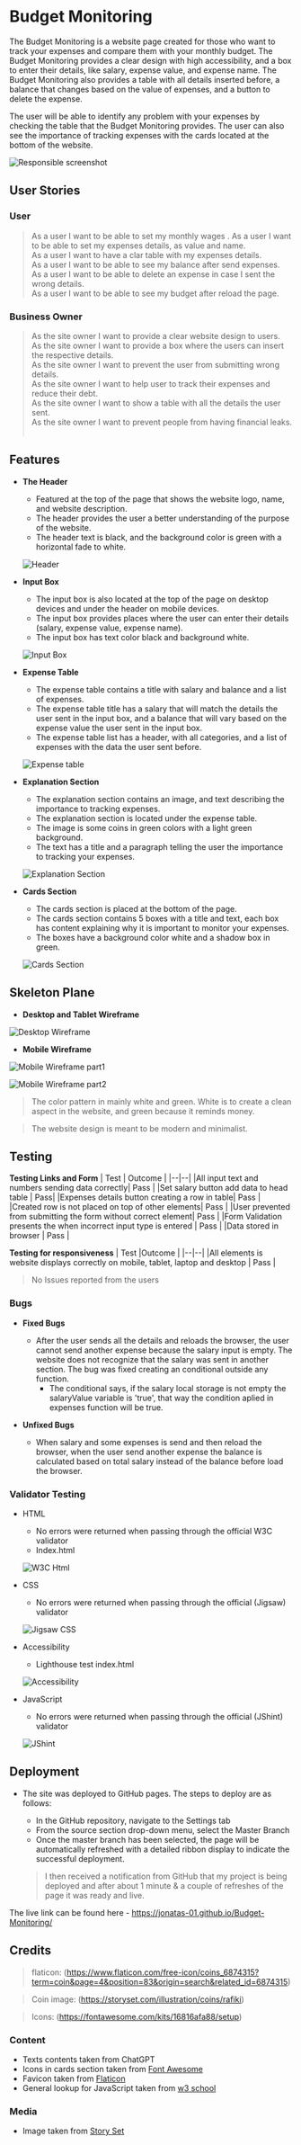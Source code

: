 # Budget Monitoring

The Budget Monitoring is a website page created for those who want to track your expenses and compare them with your monthly budget. The Budget Monitoring provides a clear design with high accessibility, and a box to enter their details, like salary, expense value, and expense name. The Budget Monitoring also provides a table with all details inserted before, a balance that changes based on the value of expenses, and a button to delete the expense.

The user will be able to identify any problem with your expenses by checking the table that the Budget Monitoring provides. The user can also see the importance of tracking expenses with the cards located at the bottom of the website. 

![Responsible screenshot](https://github.com/Jonatas-01/Budget-Monitoring/blob/main/assets/media/readme-img/mockup.png)

## User Stories

### User
> As a user I want to be able to set my monthly wages . 
> As a user I want to be able to set my expenses details, as value and name.    
> As a user I want to have a clar table with my expenses details.   
> As a user I want to be able to see my balance after send expenses.    
> As a user I want to be able to delete an expense in case I sent the wrong details.    
> As a user I want to be able to see my budget after reload the page.   

### Business Owner
>As the site owner I want to provide a clear website design to users.    
>As the site owner I want to provide a box where the users can insert the respective details.   
>As the site owner I want to prevent the user from submitting wrong details.    
>As the site owner I want to help user to track their expenses and reduce their debt.   
>As the site owner I want to show a table with all the details the user sent.   
>As the site owner I want to prevent people from having financial leaks.    

## Features

- __The Header__

    - Featured at the top of the page that shows the website logo, name, and website description.
    - The header provides the user a better understanding of the purpose of the website.
    - The header text is black, and the background color is green with a horizontal fade to white.  
    
    ![Header](https://github.com/Jonatas-01/Budget-Monitoring/blob/main/assets/media/readme-img/header.png)

- __Input Box__

    - The input box is also located at the top of the page on desktop devices and under the header on mobile devices.
    - The input box provides places where the user can enter their details (salary, expense value, expense name).
    - The input box has text color black and background white.

    ![Input Box](https://github.com/Jonatas-01/Budget-Monitoring/blob/main/assets/media/readme-img/input-box.png)

- __Expense Table__

    - The expense table contains a title with salary and balance and a list of expenses.
    - The expense table title has a salary that will match the details the user sent in the input box, and a balance that will vary based on the expense value the user sent in the input box.
    - The expense table list has a header, with all categories, and a list of expenses with the data the user sent before.

    ![Expense table](https://github.com/Jonatas-01/Budget-Monitoring/blob/main/assets/media/readme-img/table-section.png)

- __Explanation Section__

    - The explanation section contains an image, and text describing the importance to tracking expenses.
    - The explanation section is located under the expense table.
    - The image is some coins in green colors with a light green background.
    - The text has a title and a paragraph telling the user the importance to tracking your expenses.

    ![Explanation Section](https://github.com/Jonatas-01/Budget-Monitoring/blob/main/assets/media/readme-img/explanation-section.png)

- __Cards Section__

    - The cards section is placed at the bottom of the page.
    - The cards section contains 5 boxes with a title and text, each box has content explaining why it is important to monitor your expenses.
    - The boxes have a background color white and a shadow box in green.

    ![Cards Section](https://github.com/Jonatas-01/Budget-Monitoring/blob/main/assets/media/readme-img/cards-section.png)   

## Skeleton Plane

- __Desktop and Tablet Wireframe__

![Desktop Wireframe](https://github.com/Jonatas-01/Budget-Monitoring/blob/main/assets/media/readme-img/desktop-wireframe.png)

- __Mobile Wireframe__

![Mobile Wireframe part1](https://github.com/Jonatas-01/Budget-Monitoring/blob/main/assets/media/readme-img/mobile-wireframe1.png)

![Mobile Wireframe part2](https://github.com/Jonatas-01/Budget-Monitoring/blob/main/assets/media/readme-img/mobile-wireframe2.png)

> The color pattern in mainly white and green. White is to create a clean aspect in the website, and green because it reminds money.

> The website design is meant to be modern and minimalist.

## Testing

**Testing Links and Form**
| Test | Outcome |
|--|--|
|All input text and numbers sending data correctly| Pass |
|Set salary button add data to head table | Pass|
|Expenses details button creating a row in table| Pass |
|Created row is not placed on top of other elements| Pass |
|User prevented from submitting the form without correct element| Pass |
|Form Validation presents the when incorrect input type is entered | Pass |
|Data stored in browser | Pass |

**Testing for responsiveness**
| Test |Outcome  |
|--|--|
|All elements is website displays correctly on mobile, tablet, laptop and desktop | Pass |

> No Issues reported from the users

### Bugs

- __Fixed Bugs__

    - After the user sends all the details and reloads the browser, the user cannot send another expense because the salary input is empty. The website does not recognize that the salary was sent in another section. The bug was fixed creating an conditional outside any function.
        - The conditional says, if the salary local storage is not empty the salaryValue variable is 'true', that way the condition aplied in expenses function will be true.

- __Unfixed Bugs__

    - When salary and some expenses is send and then reload the browser, when the user send another expense the balance is calculated based on total salary instead of the balance before load the browser. 

### Validator Testing

- HTML
    - No errors were returned when passing through the official W3C validator
    - Index.html

    ![W3C Html](https://github.com/Jonatas-01/Budget-Monitoring/blob/main/assets/media/readme-img/html-validator.png)
    
    
- CSS
    - No errors were returned when passing through the official (Jigsaw) validator

    ![Jigsaw CSS](https://github.com/Jonatas-01/Budget-Monitoring/blob/main/assets/media/readme-img/css-validator.png)
- Accessibility
    - Lighthouse test index.html

    ![Accessibility]()

- JavaScript
    - No errors were returned when passing through the official (JShint) validator

    ![JShint](https://github.com/Jonatas-01/Budget-Monitoring/blob/main/assets/media/readme-img/javascript-validator.png)

## Deployment

- The site was deployed to GitHub pages. The steps to deploy are as follows: 
  - In the GitHub repository, navigate to the Settings tab 
  - From the source section drop-down menu, select the Master Branch
  - Once the master branch has been selected, the page will be automatically refreshed with a detailed ribbon display to indicate the successful deployment. 

  > I then received a notification from GitHub that my project is being deployed and after about 1 minute & a couple of refreshes of the page it was ready and live.

The live link can be found here - https://jonatas-01.github.io/Budget-Monitoring/

## Credits
 > flaticon: (https://www.flaticon.com/free-icon/coins_6874315?term=coin&page=4&position=83&origin=search&related_id=6874315) 
 
 > Coin image: (https://storyset.com/illustration/coins/rafiki) 

 > Icons: (https://fontawesome.com/kits/16816afa88/setup)

### Content

- Texts contents taken from ChatGPT
- Icons in cards section taken from [Font Awesome](https://fontawesome.com/)
- Favicon taken from [Flaticon](https://www.flaticon.com/free-icon/coins_6874315?term=coin&page=4&position=83&origin=search&related_id=6874315)
- General lookup for JavaScript taken from [w3 school](https://www.w3schools.com/)

### Media

- Image taken from [Story Set](https://storyset.com/illustration/coins/rafiki)
